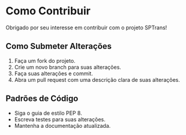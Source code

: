 
# Como Contribuir

Obrigado por seu interesse em contribuir com o projeto SPTrans!

## Como Submeter Alterações

1.  Faça um fork do projeto.
2.  Crie um novo branch para suas alterações.
3.  Faça suas alterações e commit.
4.  Abra um pull request com uma descrição clara de suas alterações.

## Padrões de Código

*   Siga o guia de estilo PEP 8.
*   Escreva testes para suas alterações.
*   Mantenha a documentação atualizada.
